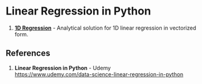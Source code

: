 # Linear Regression in Python 

1.  **[1D Regression](https://github.com/nkuhta/Linear-Regression-Python/blob/master/linear_1D.py)** - Analytical solution for 1D linear regression in vectorized form.

##  References
1.  **Linear Regression in Python** - Udemy   
	https://www.udemy.com/data-science-linear-regression-in-python
